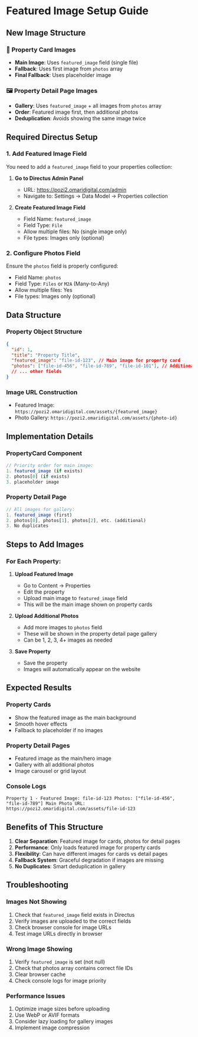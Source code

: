 # Featured Image Setup Guide

## New Image Structure

### 🎯 **Property Card Images**
- **Main Image**: Uses `featured_image` field (single file)
- **Fallback**: Uses first image from `photos` array
- **Final Fallback**: Uses placeholder image

### 🖼️ **Property Detail Page Images**
- **Gallery**: Uses `featured_image` + all images from `photos` array
- **Order**: Featured image first, then additional photos
- **Deduplication**: Avoids showing the same image twice

## Required Directus Setup

### 1. **Add Featured Image Field**
You need to add a `featured_image` field to your properties collection:

1. **Go to Directus Admin Panel**
   - URL: https://pozi2.omaridigital.com/admin
   - Navigate to: Settings → Data Model → Properties collection

2. **Create Featured Image Field**
   - Field Name: `featured_image`
   - Field Type: `File`
   - Allow multiple files: No (single image only)
   - File types: Images only (optional)

### 2. **Configure Photos Field**
Ensure the `photos` field is properly configured:

- Field Name: `photos`
- Field Type: `Files` or `M2A` (Many-to-Any)
- Allow multiple files: Yes
- File types: Images only (optional)

## Data Structure

### **Property Object Structure**
```json
{
  "id": 1,
  "title": "Property Title",
  "featured_image": "file-id-123", // Main image for property card
  "photos": ["file-id-456", "file-id-789", "file-id-101"], // Additional images for gallery
  // ... other fields
}
```

### **Image URL Construction**
- Featured Image: `https://pozi2.omaridigital.com/assets/{featured_image}`
- Photo Gallery: `https://pozi2.omaridigital.com/assets/{photo-id}`

## Implementation Details

### **PropertyCard Component**
```javascript
// Priority order for main image:
1. featured_image (if exists)
2. photos[0] (if exists)
3. placeholder image
```

### **Property Detail Page**
```javascript
// All images for gallery:
1. featured_image (first)
2. photos[0], photos[1], photos[2], etc. (additional)
3. No duplicates
```

## Steps to Add Images

### **For Each Property:**

1. **Upload Featured Image**
   - Go to Content → Properties
   - Edit the property
   - Upload main image to `featured_image` field
   - This will be the main image shown on property cards

2. **Upload Additional Photos**
   - Add more images to `photos` field
   - These will be shown in the property detail page gallery
   - Can be 1, 2, 3, 4+ images as needed

3. **Save Property**
   - Save the property
   - Images will automatically appear on the website

## Expected Results

### **Property Cards**
- Show the featured image as the main background
- Smooth hover effects
- Fallback to placeholder if no images

### **Property Detail Pages**
- Featured image as the main/hero image
- Gallery with all additional photos
- Image carousel or grid layout

### **Console Logs**
```
Property 1 - Featured Image: file-id-123 Photos: ["file-id-456", "file-id-789"] Main Photo URL: https://pozi2.omaridigital.com/assets/file-id-123
```

## Benefits of This Structure

1. **Clear Separation**: Featured image for cards, photos for detail pages
2. **Performance**: Only loads featured image for property cards
3. **Flexibility**: Can have different images for cards vs detail pages
4. **Fallback System**: Graceful degradation if images are missing
5. **No Duplicates**: Smart deduplication in gallery

## Troubleshooting

### **Images Not Showing**
1. Check that `featured_image` field exists in Directus
2. Verify images are uploaded to the correct fields
3. Check browser console for image URLs
4. Test image URLs directly in browser

### **Wrong Image Showing**
1. Verify `featured_image` is set (not null)
2. Check that photos array contains correct file IDs
3. Clear browser cache
4. Check console logs for image priority

### **Performance Issues**
1. Optimize image sizes before uploading
2. Use WebP or AVIF formats
3. Consider lazy loading for gallery images
4. Implement image compression

